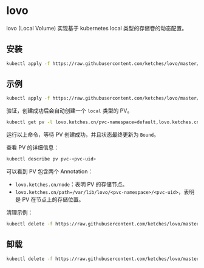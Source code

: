 # lovo

lovo (Local Volume) 实现基于 kubernetes local 类型的存储卷的动态配置。

## 安装

```bash
kubectl apply -f https://raw.githubusercontent.com/ketches/lovo/master/deploy/manifests.yaml
```

## 示例

```bash
kubectl apply -f https://raw.githubusercontent.com/ketches/lovo/master/examples/mysql.yaml
```

验证，创建成功后会自动创建一个 `local` 类型的 PV。

```bash
kubectl get pv -l lovo.ketches.cn/pvc-namespace=default,lovo.ketches.cn/pvc-name=mysql-data -w
```

运行以上命令，等待 PV 创建成功，并且状态最终更新为 `Bound`。

查看 PV 的详细信息：

```bash
kubectl describe pv pvc-<pvc-uid>
```

可以看到 PV 包含两个 Annotation：

- `lovo.ketches.cn/node`：表明 PV 的存储节点。
- `lovo.ketches.cn/path=/var/lib/lovo/<pvc-namespace>/<pvc-uid>`，表明是 PV 在节点上的存储位置。

清理示例：

```bash
kubectl delete -f https://raw.githubusercontent.com/ketches/lovo/master/examples/mysql.yaml
```

## 卸载

```bash
kubectl delete -f https://raw.githubusercontent.com/ketches/lovo/master/deploy/manifests.yaml
```
